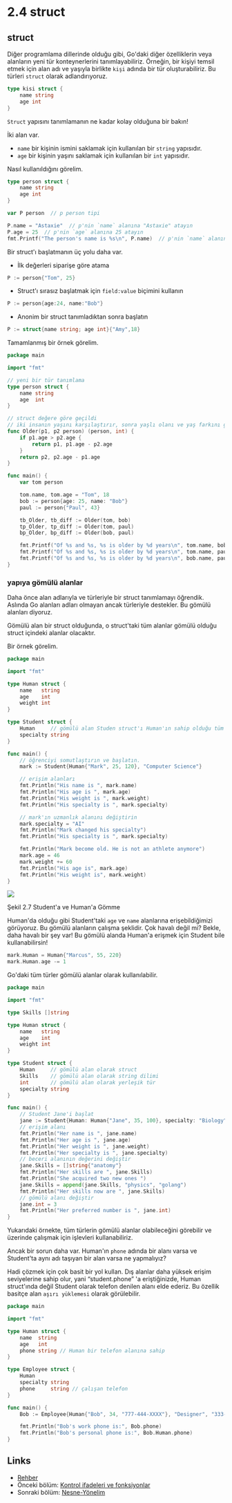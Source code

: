 # 2.4 struct

## struct

Diğer programlama dillerinde olduğu gibi, Go'daki diğer özelliklerin veya alanların yeni tür konteynerlerini tanımlayabiliriz. Örneğin, bir kişiyi temsil etmek için alan adı ve yaşıyla birlikte `kişi` adında bir tür oluşturabiliriz. Bu türleri `struct` olarak adlandırıyoruz.
```Go
type kisi struct {
	name string
	age int
}
```
`Struct` yapısını tanımlamanın ne kadar kolay olduğuna bir bakın!

İki alan var.

- `name` bir kişinin ismini saklamak için kullanılan bir `string` yapısıdır.
- `age` bir kişinin yaşını saklamak için kullanılan bir `int` yapısıdır.

Nasıl kullanıldığını görelim.
```Go
type person struct {
	name string
	age int
}

var P person  // p person tipi

P.name = "Astaxie"  // p'nin `name` alanına "Astaxie" atayın
P.age = 25  // p'nin `age` alanına 25 atayın
fmt.Printf("The person's name is %s\n", P.name)  // p'nin `name` alanını ekrana yazdırın
```
Bir struct'ı başlatmanın üç yolu daha var.

- İlk değerleri siparişe göre atama
```Go
P := person{"Tom", 25}
```
- Struct'ı sırasız başlatmak için `field:value` biçimini kullanın
```Go
P := person{age:24, name:"Bob"}
```
- Anonim bir struct tanımladıktan sonra başlatın
```Go
P := struct{name string; age int}{"Amy",18}
```		
Tamamlanmış bir örnek görelim.

```Go
package main

import "fmt"

// yeni bir tür tanımlama
type person struct {
	name string
	age  int
}

// struct değere göre geçildi
// iki insanın yaşını karşılaştırır, sonra yaşlı olanı ve yaş farkını getirir.
func Older(p1, p2 person) (person, int) {
	if p1.age > p2.age {
		return p1, p1.age - p2.age
	}
	return p2, p2.age - p1.age
}

func main() {
	var tom person

	tom.name, tom.age = "Tom", 18
	bob := person{age: 25, name: "Bob"}
	paul := person{"Paul", 43}

	tb_Older, tb_diff := Older(tom, bob)
	tp_Older, tp_diff := Older(tom, paul)
	bp_Older, bp_diff := Older(bob, paul)

	fmt.Printf("Of %s and %s, %s is older by %d years\n", tom.name, bob.name, tb_Older.name, tb_diff)
	fmt.Printf("Of %s and %s, %s is older by %d years\n", tom.name, paul.name, tp_Older.name, tp_diff)
	fmt.Printf("Of %s and %s, %s is older by %d years\n", bob.name, paul.name, bp_Older.name, bp_diff)
}
```
### yapıya gömülü alanlar

Daha önce alan adlarıyla ve türleriyle bir struct tanımlamayı öğrendik. Aslında Go alanları adları olmayan ancak türleriyle destekler. Bu gömülü alanları diyoruz.

Gömülü alan bir struct olduğunda, o struct'taki tüm alanlar gömülü olduğu struct içindeki alanlar olacaktır.

Bir örnek görelim.
```Go
package main

import "fmt"

type Human struct {
	name   string
	age    int
	weight int
}

type Student struct {
	Human     // gömülü alan Studen struct'ı Human'ın sahip olduğu tüm alanları içerir.
	specialty string
}

func main() {
	// öğrenciyi somutlaştırın ve başlatın.
	mark := Student{Human{"Mark", 25, 120}, "Computer Science"}

	// erişim alanları
	fmt.Println("His name is ", mark.name)
	fmt.Println("His age is ", mark.age)
	fmt.Println("His weight is ", mark.weight)
	fmt.Println("His specialty is ", mark.specialty)

	// mark'ın uzmanlık alanını değiştirin
	mark.specialty = "AI"
	fmt.Println("Mark changed his specialty")
	fmt.Println("His specialty is ", mark.specialty)

	fmt.Println("Mark become old. He is not an athlete anymore")
	mark.age = 46
	mark.weight += 60
	fmt.Println("His age is", mark.age)
	fmt.Println("His weight is", mark.weight)
}

```
![](images/2.4.student_struct.png?raw=true)

Şekil 2.7 Student'a ve Human'a Gömme

Human'da olduğu gibi Student'taki `age` ve `name` alanlarına erişebildiğimizi görüyoruz. Bu gömülü alanların çalışma şeklidir. Çok havalı değil mi? Bekle, daha havalı bir şey var! Bu gömülü alanda Human'a erişmek için Student bile kullanabilirsin!
```Go
mark.Human = Human{"Marcus", 55, 220}
mark.Human.age -= 1
```
Go'daki tüm türler gömülü alanlar olarak kullanılabilir.
```Go
package main

import "fmt"

type Skills []string

type Human struct {
	name   string
	age    int
	weight int
}

type Student struct {
	Human     // gömülü alan olarak struct
	Skills    // gömülü alan olarak string dilimi
	int       // gömülü alan olarak yerleşik tür
	specialty string
}

func main() {
	// Student Jane'i başlat
	jane := Student{Human: Human{"Jane", 35, 100}, specialty: "Biology"}
	// erişim alanı
	fmt.Println("Her name is ", jane.name)
	fmt.Println("Her age is ", jane.age)
	fmt.Println("Her weight is ", jane.weight)
	fmt.Println("Her specialty is ", jane.specialty)
	// beceri alanının değerini değiştir
	jane.Skills = []string{"anatomy"}
	fmt.Println("Her skills are ", jane.Skills)
	fmt.Println("She acquired two new ones ")
	jane.Skills = append(jane.Skills, "physics", "golang")
	fmt.Println("Her skills now are ", jane.Skills)
	// gömülü alanı değiştir
	jane.int = 3
	fmt.Println("Her preferred number is ", jane.int)
}

```
Yukarıdaki örnekte, tüm türlerin gömülü alanlar olabileceğini görebilir ve üzerinde çalışmak için işlevleri kullanabiliriz.

Ancak bir sorun daha var. Human'ın `phone` adında bir alanı varsa ve Student'ta aynı adı taşıyan bir alan varsa ne yapmalıyız?

Hadi çözmek için çok basit bir yol kullan. Dış alanlar daha yüksek erişim seviyelerine sahip olur, yani “student.phone” 'a eriştiğinizde, Human struct'ında değil Student olarak telefon denilen alanı elde ederiz. Bu özellik basitçe alan `aşırı yüklemesi` olarak görülebilir.
```Go
package main

import "fmt"

type Human struct {
	name  string
	age   int
	phone string // Human bir telefon alanına sahip
}

type Employee struct {
	Human
	specialty string
	phone     string // çalışan telefon
}

func main() {
	Bob := Employee{Human{"Bob", 34, "777-444-XXXX"}, "Designer", "333-222"}

	fmt.Println("Bob's work phone is:", Bob.phone)
	fmt.Println("Bob's personal phone is:", Bob.Human.phone)
}

```
## Links

- [Rehber](preface.md)
- Önceki bölüm: [Kontrol ifadeleri ve fonksiyonlar](02.3.md)
- Sonraki bölüm: [Nesne-Yönelim](02.5.md)
